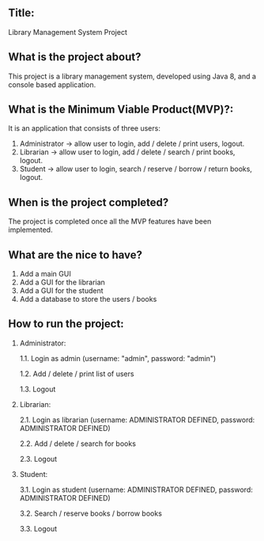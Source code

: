 ## Title: 

Library Management System Project

## What is the project about? 

This project is a library management system, developed using Java 8,
and a console based application.

## What is the Minimum Viable Product(MVP)?: 

It is an application that consists of three users:

1. Administrator -> allow user to login, add / delete / print users, logout.
2. Librarian -> allow user to login, add / delete / search / print books, logout.
3. Student -> allow user to login, search / reserve / borrow / return books, logout.

## When is the project completed?

The project is completed once all the MVP features have been implemented.

## What are the nice to have?

1. Add a main GUI
2. Add a GUI for the librarian
3. Add a GUI for the student
4. Add a database to store the users / books

## How to run the project:

1. Administrator:

    1.1. Login as admin (username: "admin", password: "admin")
    
    1.2. Add / delete / print list of users

    1.3. Logout
    
2. Librarian:

    2.1. Login as librarian (username: ADMINISTRATOR DEFINED, password: ADMINISTRATOR DEFINED)

    2.2. Add / delete / search for books
   
    2.3. Logout
    
3. Student:

    3.1. Login as student (username: ADMINISTRATOR DEFINED, password: ADMINISTRATOR DEFINED)
    
    3.2. Search / reserve books / borrow books
    
    3.3. Logout


